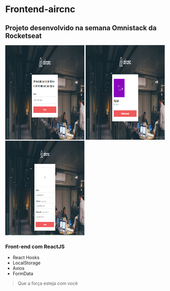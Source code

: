 # Frontend-aircnc

## Projeto desenvolvido na semana Omnistack da Rocketseat

<img src="https://github.com/Daniels887/Frontend-aircnc/blob/master/Telas/Home.PNG" alt="Home" width="250" height="300" /> <img src="https://github.com/Daniels887/Frontend-aircnc/blob/master/Telas/List.PNG" alt="List" width="250" height="300" /> <img src="https://github.com/Daniels887/Frontend-aircnc/blob/master/Telas/New.PNG" alt="New" width="250" height="300" />

### Front-end com ReactJS

- React Hooks
- LocalStorage
- Axios
- FormData

> Que a força esteja com você
